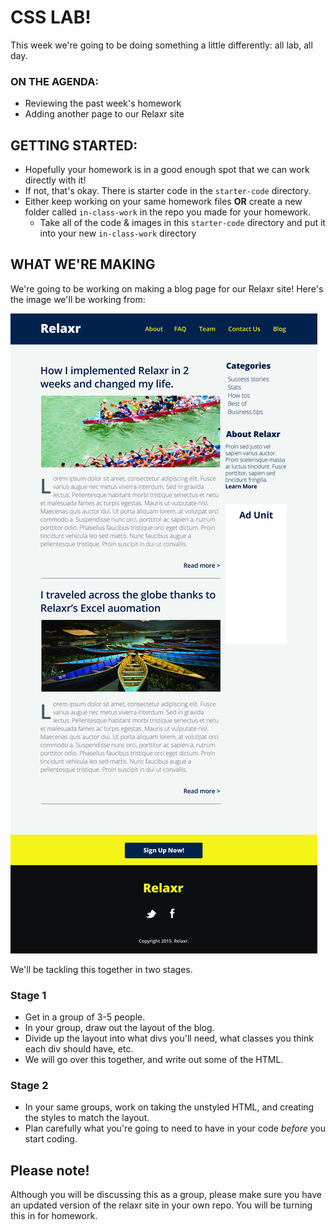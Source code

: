 # CSS LAB!

This week we're going to be doing something a little differently: all lab, all day.

### ON THE AGENDA:

- Reviewing the past week's homework
- Adding another page to our Relaxr site

## GETTING STARTED:

- Hopefully your homework is in a good enough spot that we can work directly with it!
- If not, that's okay. There is starter code in the `starter-code` directory.
- Either keep working on your same homework files **OR** create a new folder called `in-class-work` in the repo you made for your homework.
    - Take all of the code & images in this `starter-code` directory and put it into your new `in-class-work` directory

## WHAT WE'RE MAKING

We're going to be working on making a blog page for our Relaxr site! Here's the image we'll be working from:

![image](./assets/relaxr_blog.jpg)

We'll be tackling this together in two stages.

### Stage 1

- Get in a group of 3-5 people.
- In your group, draw out the layout of the blog.
- Divide up the layout into what divs you'll need, what classes you think each div should have, etc.
- We will go over this together, and write out some of the HTML.

### Stage 2

- In your same groups, work on taking the unstyled HTML, and creating the styles to match the layout.
- Plan carefully what you're going to need to have in your code _before_ you start coding. 

## Please note!

Although you will be discussing this as a group, please make sure you have an updated version of the relaxr site in your own repo. You will be turning this in for homework.
